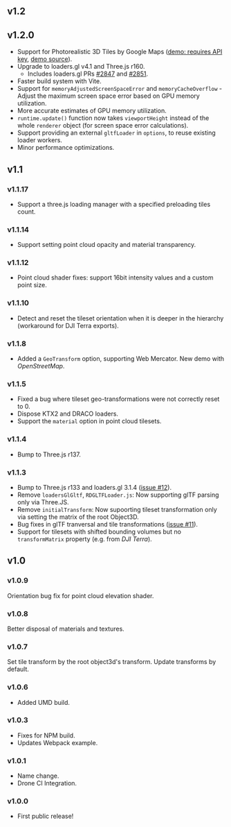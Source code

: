 ## v1.2

## v1.2.0
 - Support for Photorealistic 3D Tiles by Google Maps ([demo: requires API key](https://nytimes.github.io/three-loader-3dtiles/dist/web/examples/demos/google-3dtiles/), [demo source](https://github.com/nytimes/three-loader-3dtiles/blob/main/examples/demos/google-3dtiles/index.html)).
 - Upgrade to loaders.gl v4.1 and Three.js r160.
   - Includes loaders.gl PRs [#2847](https://github.com/visgl/loaders.gl/pull/2847) and [#2851](https://github.com/visgl/loaders.gl/pull/2851).
 - Faster build system with Vite.
 - Support for `memoryAdjustedScreenSpaceError` and `memoryCacheOverflow` - Adjust the maximum screen space error based on GPU memory utilization.
 - More accurate estimates of GPU memory utilization.
 - `runtime.update()` function now takes `viewportHeight` instead of the whole `renderer` object (for screen space error calculations).
 - Support providing an external `gltfLoader` in `options`, to reuse existing loader workers.
 - Minor performance optimizations.

## v1.1

### v1.1.17
 -  Support a three.js loading manager with a specified preloading tiles count. 
 
### v1.1.14
 -  Support setting point cloud opacity and material transparency.

### v1.1.12
 -  Point cloud shader fixes: support 16bit intensity values and a custom point size.

### v1.1.10
- Detect and reset the tileset orientation when it is deeper in the hierarchy (workaround for DJI Terra exports).

### v1.1.8
- Added a `GeoTransform` option, supporting Web Mercator. New demo with _OpenStreetMap_.

### v1.1.5
 - Fixed a bug where tileset geo-transformations were not correctly reset to 0.
 - Dispose KTX2 and DRACO loaders.
 - Support the `material` option in point cloud tilesets.

### v1.1.4
 - Bump to Three.js r137.

### v1.1.3
 - Bump to Three.js r133 and loaders.gl 3.1.4 ([issue #12](https://github.com/nytimes/three-loader-3dtiles/issues/12)).
 - Remove `loadersGlGltf`, `RDGLTFLoader.js`: Now supporting glTF parsing only via Three.JS.
 - Remove `initialTransform`: Now supoorting tileset transformation only via setting the matrix of the root Object3D.
 - Bug fixes in glTF tranversal and tile transformations ([issue #11](https://github.com/nytimes/three-loader-3dtiles/issues/11)).
 - Support for tilesets with shifted bounding volumes but no `transformMatrix` property (e.g. from _DJI Terra_).

## v1.0

### v1.0.9
Orientation bug fix for point cloud elevation shader.

### v1.0.8
Better disposal of materials and textures.

### v1.0.7
Set tile transform by the root object3d's transform. Update transforms by default.

### v1.0.6
- Added UMD build.

### v1.0.3

- Fixes for NPM build.
- Updates Webpack example.

### v1.0.1

- Name change.
- Drone CI Integration.

### v1.0.0

- First public release!
